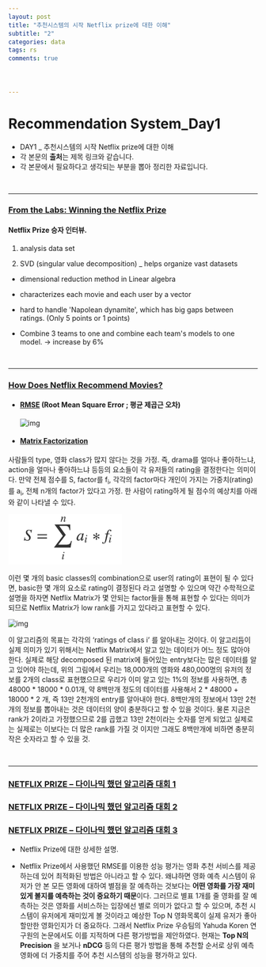 ```yaml
---
layout: post
title: "추천시스템의 시작 Netflix prize에 대한 이해"
subtitle: "2"
categories: data
tags: rs
comments: true



---
```




# Recommendation System_Day1

- DAY1 _ 추천시스템의 시작 Netflix prize에 대한 이해
- 각 본문의 **출처**는 제목 링크와 같습니다.
- 각 본문에서 필요하다고 생각되는 부분을 뽑아 정리한 자료입니다.

<br/>

---

### [**From the Labs: Winning the Netflix Prize**](https://www.youtube.com/watch?v=ImpV70uLxyw)

#### Netflix Prize 승자 인터뷰. 

1) analysis data set

2) SVD (singular value decomposition) _ helps organize vast datasets

- dimensional reduction method in Linear algebra

- characterizes each movie and each user by a vector
- hard to handle 'Napolean dynamite', which has big gaps between ratings. (Only 5 points or 1 points) 
- Combine 3 teams to one and combine each team's models to one model. -> increase by 6%

<br/>

----

### [**How Does Netflix Recommend Movies?**](http://sanghyukchun.github.io/30/)

- #### [RMSE](https://ko.wikipedia.org/wiki/%ED%8F%89%EA%B7%A0_%EC%A0%9C%EA%B3%B1%EA%B7%BC_%ED%8E%B8%EC%B0%A8) (Root Mean Square Error ; 평균 제곱근 오차)

  ![img](https://lh4.googleusercontent.com/GD-CcmSDeb1ficAt41u0ZDtFd7syTpJGc_NJ3NGTlQtY-rikX7Tqn9DMaG4b5JtWlKOI6RBayJZNxr4h5SHL2SeKX9ceQCLj9uGTuqeAfgS0EDjh20oZnImahJ2oUa3up9E7KjI)

  

- #### [Matrix Factorization](https://en.wikipedia.org/wiki/Matrix_factorization_(recommender_systems))

사람들의 type, 영화 class가 많지 않다는 것을 가정. 즉, drama를 얼마나 좋아하느냐, action을 얼마나 좋아하느냐 등등의 요소들이 각 유저들의 rating을 결정한다는 의미이다. 만약 전체 점수를 S, factor를 f<sub>i</sub>, 각각의 factor마다 개인이 가지는 가중치(rating)를 a<sub>i</sub>, 전체 n개의 factor가 있다고 가정. 한 사람이 rating하게 될 점수의 예상치를 아래와 같이 나타낼 수 있다.

![image-20190216193301460](/assets/img/rs1_1.jpg)

이런 몇 개의 basic classes의 combination으로 user의 rating이 표현이 될 수 있다면, basic한 몇 개의 요소로 rating이 결정된다 라고 설명할 수 있으며 약간 수학적으로 설명을 하자면 Netflix Matrix가 몇 안되는 factor들을 통해 표현할 수 있다는 의미가 되므로 Netflix Matrix가 low rank를 가지고 있다라고 표현할 수 있다.



![img](http://sanghyukchun.github.io/images/post/30-1.png)

이 알고리즘의 목표는 각각의 ‘ratings of class i’ 를 알아내는 것이다. 이 알고리듬이 실제 의미가 있기 위해서는 Netflix Matrix에서 알고 있는 데이터가 어느 정도 많아야 한다. 실제로 해당 decomposed 된 matrix에 들어있는 entry보다는 많은 데이터를 알고 있어야 하는데, 위의 그림에서 우리는 18,000개의 영화와 480,000명의 유저의 정보를 2개의 class로 표현했으므로 우리가 이미 알고 있는 1%의 정보를 사용하면, 총 48000 * 18000 * 0.01개, 약 8백만개 정도의 데이터를 사용해서 2 * 48000 + 18000 * 2 개, 즉 13만 2천개의 entry를 알아내야 한다. 8백만개의 정보에서 13만 2천개의 정보를 뽑아내는 것은 데이터의 양이 충분하다고 할 수 있을 것이다. 물론 지금은 rank가 2이라고 가정했으므로 2를 곱했고 13만 2천이라는 숫자를 얻게 되었고 실제로는 실제로는 이보다는 더 많은 rank를 가질 것 이지만 그래도 8백만개에 비하면 충분히 작은 숫자라고 할 수 있을 것.

<br/>

---

### [NETFLIX PRIZE – 다이나믹 했던 알고리즘 대회 1](http://www.shalomeir.com/2014/11/netflix-prize-1/)

### [NETFLIX PRIZE – 다이나믹 했던 알고리즘 대회 2](http://www.shalomeir.com/2014/11/netflix-prize-2/)

### [NETFLIX PRIZE – 다이나믹 했던 알고리즘 대회 3 ](http://www.shalomeir.com/2014/12/netflix-prize-3/)

- Netflix Prize에 대한 상세한 설명. 

- Netflix Prize에서 사용했던 RMSE를 이용한 성능 평가는 영화 추천 서비스를 제공하는데 있어 최적화된 방법은 아니라고 할 수 있다. 왜냐하면 영화 예측 시스템이 유저가 안 본 모든 영화에 대하여 별점을 잘 예측하는 것보다는 **어떤 영화를 가장 재미있게 볼지를 예측하는 것이 중요하기 때문**이다. 그러므로 별표 1개를 줄 영화를 잘 예측하는 것은 영화를 서비스하는 입장에선 별로 의미가 없다고 할 수 있으며, 추천 시스템이 유저에게 재미있게 볼 것이라고 예상한 Top N 영화목록이 실제 유저가 좋아할만한 영화인지가 더 중요하다. 그래서 Netflix Prize 우승팀의 Yahuda Koren 연구원의 논문에서도 이를 지적하며 다른 평가방법을 제안하였다. 현재는 **Top N의 Precision** 을 보거나 **nDCG** 등의 다른 평가 방법을 통해 추천할 순서로 상위 예측 영화에 더 가중치를 주어 추천 시스템의 성능을 평가하고 있다.

<br/>

































































